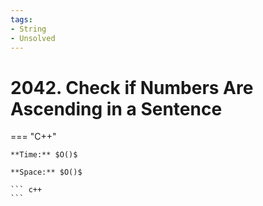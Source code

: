 ```yaml
---
tags:
- String
- Unsolved
---
```



# 2042. Check if Numbers Are Ascending in a Sentence

=== "C++"

    **Time:** $O()$

    **Space:** $O()$

    ``` c++
    ```